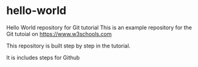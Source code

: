  # hello-world
Hello World repository for Git tutorial
This is an example repository for the Git tutoial on https://www.w3schools.com

This repository is built step by step in the tutorial. 

It is includes steps for Github
